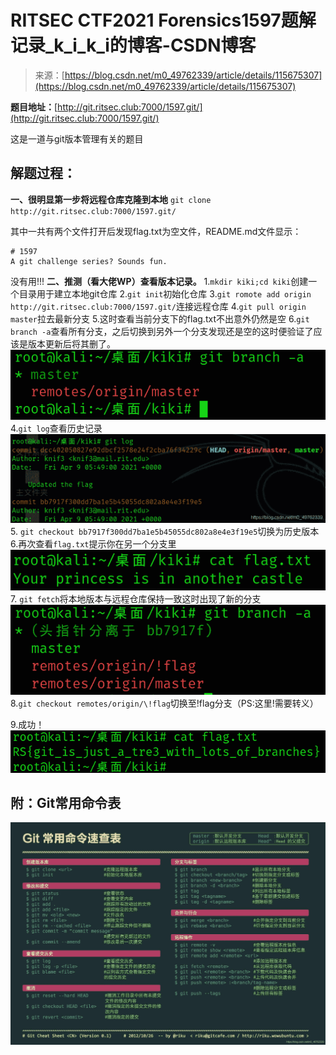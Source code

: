 <!--yml
category: 未分类
date: 2022-04-26 14:40:14
-->

# RITSEC CTF2021 Forensics1597题解记录_k_i_k_i的博客-CSDN博客

> 来源：[https://blog.csdn.net/m0_49762339/article/details/115675307](https://blog.csdn.net/m0_49762339/article/details/115675307)

**题目地址：**[http://git.ritsec.club:7000/1597.git/](http://git.ritsec.club:7000/1597.git/)

这是一道与git版本管理有关的题目

## 解题过程：

**一、很明显第一步将远程仓库克隆到本地**
`git clone http://git.ritsec.club:7000/1597.git/`

其中一共有两个文件打开后发现flag.txt为空文件，README.md文件显示：

```
# 1597
A git challenge series? Sounds fun. 
```

没有用!!!
**二、推测（看大佬WP）查看版本记录。**
1.`mkdir kiki;cd kiki`创建一个目录用于建立本地git仓库
2.`git init`初始化仓库
3.`git romote add origin http://git.ritsec.club:7000/1597.git/`连接远程仓库
4.`git pull origin master`拉去最新分支
5.这时查看当前分支下的flag.txt不出意外仍然是空
6.`git branch -a`查看所有分支，之后切换到另外一个分支发现还是空的这时便验证了应该是版本更新后将其删了。
![在这里插入图片描述](img/509a55acee991dd6a91febb5dba39d47.png)
4.`git log`查看历史记录
![在这里插入图片描述](img/6058f30c8814b2b1f277ec4663186e4d.png)
5\. `git checkout bb7917f300dd7ba1e5b45055dc802a8e4e3f19e5`切换为历史版本
6.再次查看`flag.txt`提示你在另一个分支里
![在这里插入图片描述](img/75ad1f3ca59e956e7829a4bbe92a3b7d.png)
7\. `git fetch`将本地版本与远程仓库保持一致这时出现了新的分支
![在这里插入图片描述](img/2a063e00bf5a2d89bd3417cfdad78536.png)
8.`git checkout remotes/origin/\!flag`切换至!flag分支（PS:这里!需要转义）

9.成功！
![在这里插入图片描述](img/0ea4cd9c4a297ee2419d26030d779e99.png)

## 附：Git常用命令表

![在这里插入图片描述](img/467d0c195e134418d6858eb2d795e604.png)